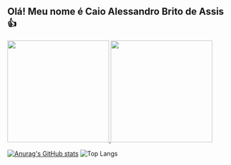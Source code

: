 ## Olá! Meu nome é Caio Alessandro Brito de Assis :thumbsup:

<div>
  <a href="https://github.com/CaioAssis">
  <img height="230em" src="https://github-readme-stats.vercel.app/api?username=WSenci&show_icons=true&theme=github_dark&include_all_commits=true&count_private=true" />
  <img height="230em" src="https://github-readme-stats.vercel.app/api/top-langs/?username=WSenci&layout=compact&langs_count=16&theme=github_dark" />
</div>

[![Anurag's GitHub stats](https://github-readme-stats.vercel.app/api?username=CaioAssis&show_icons=true&theme=transparent&title_color=00FF00&text_color=00A300&icon_color=00FF00)](https://github.com/CaioAssis)
![Top Langs](https://github-readme-stats.vercel.app/api/top-langs/?username=CaioAssis&theme=transparent&title_color=00FF00&text_color=00A300&layout=compact)

<!--
**CaioAssis/CaioAssis** is a ✨ _special_ ✨ repository because its `README.md` (this file) appears on your GitHub profile.

Here are some ideas to get you started:

- 🔭 I’m currently working on ...
- 🌱 I’m currently learning ...
- 👯 I’m looking to collaborate on ...
- 🤔 I’m looking for help with ...
- 💬 Ask me about ...
- 📫 How to reach me: ...
- 😄 Pronouns: ...
- ⚡ Fun fact: ...
-->
